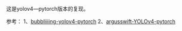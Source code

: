 <!--
 * @Description: README
 * @Author: Zigar
 * @Date: 2021-03-04 16:43:58
-->
这是yolov4—pytorch版本的复现。

参考：
1、[bubbliiiing-yolov4-pytorch](https://github.com/bubbliiiing/yolov4-pytorch)
2、[argusswift-YOLOv4-pytorch](https://github.com/argusswift/YOLOv4-pytorch)